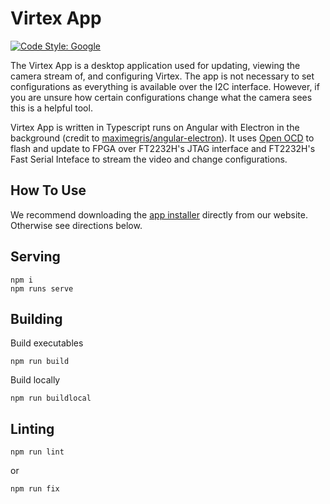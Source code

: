 # Virtex App

[![Code Style: Google](https://img.shields.io/badge/code%20style-google-blueviolet.svg)](https://github.com/google/gts)

The Virtex App is a desktop application used for updating, viewing the camera stream of, and configuring Virtex. The app is not necessary to set configurations as everything is available over the I2C interface. However, if you are unsure how certain configurations change what the camera sees this is a helpful tool.

Virtex App is written in Typescript runs on Angular with Electron in the background (credit to [maximegris/angular-electron](https://github.com/maximegris/angular-electron)). It uses [Open OCD](https://openocd.org/) to flash and update to FPGA over FT2232H's JTAG interface and FT2232H's Fast Serial Inteface to stream the video and change configurations.

## How To Use
We recommend downloading the [app installer](https://34engineering.com/store/34V0) directly from our website. Otherwise see directions below.

## Serving
```
npm i
npm runs serve
```

## Building
Build executables
```
npm run build
```
Build locally
```
npm run buildlocal
```

## Linting
```
npm run lint
```
or
```
npm run fix
```
